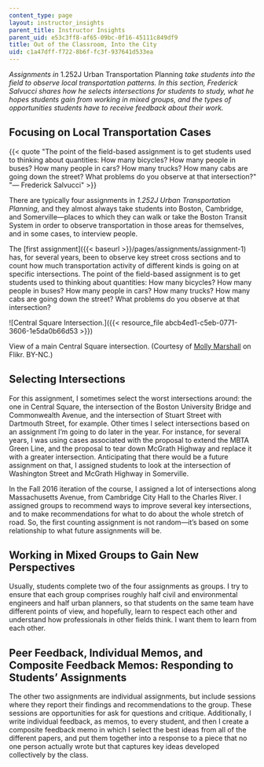 ```yaml
---
content_type: page
layout: instructor_insights
parent_title: Instructor Insights
parent_uid: e53c3ff8-af65-09bc-0f16-45111c849df9
title: Out of the Classroom, Into the City
uid: c1a47dff-f722-8b6f-fc3f-937641d533ea
---
```


_Assignments in_ 1.252J Urban Transportation Planning _take students into the field to observe local transportation patterns. In this section, Frederick Salvucci shares how he selects intersections for students to study, what he hopes students gain from working in mixed groups, and the types of opportunities students have to receive feedback about their work._

Focusing on Local Transportation Cases
--------------------------------------

{{< quote "The point of the field-based assignment is to get students used to thinking about quantities: How many bicycles? How many people in buses? How many people in cars? How many trucks? How many cabs are going down the street? What problems do you observe at that intersection?" "— Frederick Salvucci" >}}

There are typically four assignments in _1.252J Urban Transportation Planning_, and they almost always take students into Boston, Cambridge, and Somerville—places to which they can walk or take the Boston Transit System in order to observe transportation in those areas for themselves, and in some cases, to interview people.

The [first assignment]({{< baseurl >}}/pages/assignments/assignment-1) has, for several years, been to observe key street cross sections and to count how much transportation activity of different kinds is going on at specific intersections. The point of the field-based assignment is to get students used to thinking about quantities: How many bicycles? How many people in buses? How many people in cars? How many trucks? How many cabs are going down the street? What problems do you observe at that intersection?

![Central Square Intersection.]({{< resource_file abcb4ed1-c5eb-0771-3606-1e5da0b66d53 >}})

View of a main Central Square intersection. (Courtesy of [Molly Marshall](https://www.flickr.com/photos/elisharene/2677988412/in/photolist-55DoE1-55Dcpy-kj6Hb2-b8kg68-55zcpz-bhRYrv-dwuDK4-8d5c2q-56ct53-vfC2-595XYE-591NYM-591NqX-595YLo-2hM1F-595YhL-4J75kg-595XTJ-595Yoq-591PjB-56rdrp-7jfp3D-55DhhJ-55Dts9-cF4SMU-9nWZjg-b8Q) on Flikr. BY-NC.)

Selecting Intersections
-----------------------

For this assignment, I sometimes select the worst intersections around: the one in Central Square, the intersection of the Boston University Bridge and Commonwealth Avenue, and the intersection of Stuart Street with Dartmouth Street, for example. Other times I select intersections based on an assignment I’m going to do later in the year. For instance, for several years, I was using cases associated with the proposal to extend the MBTA Green Line, and the proposal to tear down McGrath Highway and replace it with a greater intersection. Anticipating that there would be a future assignment on that, I assigned students to look at the intersection of Washington Street and McGrath Highway in Somerville.

In the Fall 2016 iteration of the course, I assigned a lot of intersections along Massachusetts Avenue, from Cambridge City Hall to the Charles River. I assigned groups to recommend ways to improve several key intersections, and to make recommendations for what to do about the whole stretch of road. So, the first counting assignment is not random—it’s based on some relationship to what future assignments will be.

Working in Mixed Groups to Gain New Perspectives
------------------------------------------------

Usually, students complete two of the four assignments as groups. I try to ensure that each group comprises roughly half civil and environmental engineers and half urban planners, so that students on the same team have different points of view, and hopefully, learn to respect each other and understand how professionals in other fields think. I want them to learn from each other.

Peer Feedback, Individual Memos, and Composite Feedback Memos: Responding to Students’ Assignments
--------------------------------------------------------------------------------------------------

The other two assignments are individual assignments, but include sessions where they report their findings and recommendations to the group. These sessions are opportunities for ask for questions and critique. Additionally, I write individual feedback, as memos, to every student, and then I create a composite feedback memo in which I select the best ideas from all of the different papers, and put them together into a response to a piece that no one person actually wrote but that captures key ideas developed collectively by the class.